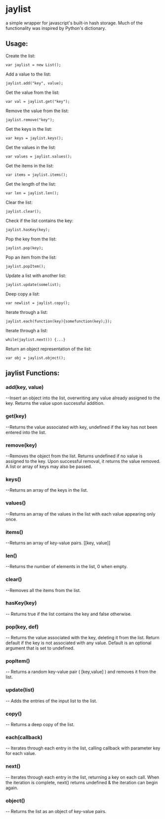 # jaylist
a simple wrapper for javascript's built-in hash storage. 
Much of the functionality was inspired by Python's dictionary.

## Usage:
Create the list:

    var jaylist = new List(); 
   
Add a value to the list:

    jaylist.add("key", value);
   
Get the value from the list:

    var val = jaylist.get("key"); 
  
Remove the value from the list:

    jaylist.remove("key");

Get the keys in the list:

    var keys = jaylist.keys();

Get the values in the list:

    var values = jaylist.values();

Get the items in the list:

    var items = jaylist.items();

Get the length of the list:

    var len = jaylist.len();

Clear the list:

    jaylist.clear();

Check if the list contains the key:
    
    jaylist.hasKey(key);

Pop the key from the list:

    jaylist.pop(key);

Pop an item from the list:

    jaylist.popItem();

Update a list with another list:
    
    jaylist.update(somelist);

Deep copy a list:

    var newlist = jaylist.copy();

Iterate through a list:

    jaylist.each(function(key){somefunction(key);});

Iterate through a list:

    while(jaylist.next()) {...}

Return an object representation of the list:

    var obj = jaylist.object();

## jaylist Functions:

### add(key, value)
--Insert an object into the list, overwriting any value already assigned to the key. Returns the value upon successful addition.
### get(key)
--Returns the value associated with key, undefined if the key has not been entered into the list.
### remove(key)
--Removes the object from the list. Returns undefined if no value is assigned to the key. Upon successful removal, it returns the value removed. A list or array of keys may also be passed.
### keys()
--Returns an array of the keys in the list.
### values()
--Returns an array of the values in the list with each value appearing only once.
### items()
--Returns an array of key-value pairs. [[key, value]]
### len() 
--Returns the number of elements in the list, 0 when empty.
### clear()
--Removes all the items from the list.
### hasKey(key)
-- Returns true if the list contains the key and false otherwise.
### pop(key, def)
-- Returns the value associated with the key, deleting it from the list. Return default if the key is not associated with any value. Default is an optional argument that is set to undefined.
### popItem()
-- Returns a random key-value pair ( [key,value] ) and removes it from the list.
### update(list)
-- Adds the entries of the input list to the list.
### copy()
-- Returns a deep copy of the list.
### each(callback)
-- Iterates through each entry in the list, calling callback with parameter key for each value.
### next()
-- Iterates through each entry in the list, returning a key on each call. When the iteration is complete, next() returns undefined & the iteration can begin again.
### object()
-- Returns the list as an object of key-value pairs.
